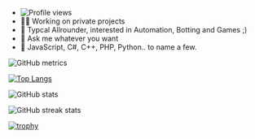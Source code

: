 - ![Profile views](https://gpvc.arturio.dev/iKasu2k)  
- 👨‍💻 Working on private projects
- 🧠 Typcal Allrounder, interested in Automation, Botting and Games ;) 
- 💬 Ask me whatever you want
- 🔧 JavaScript, C#, C++, PHP, Python.. to name a few. 


![GitHub metrics](https://metrics.lecoq.io/iKasu2k) 

[![Top Langs](https://github-readme-stats.vercel.app/api/top-langs/?username=iKasu2k)](https://github.com/anuraghazra/github-readme-stats)

![GitHub stats](https://github-readme-stats.vercel.app/api?username=iKasu2k&show_icons=true)  

![GitHub streak stats](https://github-readme-streak-stats.herokuapp.com/?user=iKasu2k)  

[![trophy](https://github-profile-trophy.vercel.app/?username=iKasu2k)](https://github.com/ryo-ma/github-profile-trophy)
